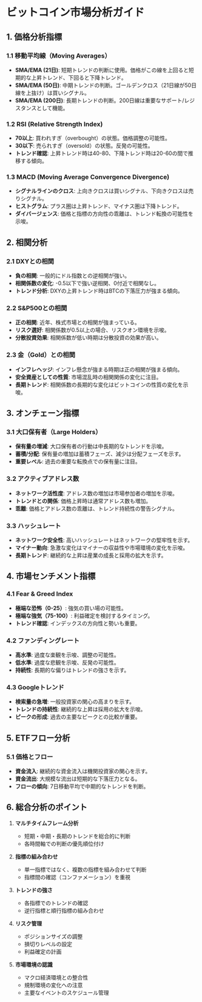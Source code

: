 # ビットコイン市場分析ガイド

## 1. 価格分析指標

### 1.1 移動平均線（Moving Averages）
- **SMA/EMA (21日)**: 短期トレンドの判断に使用。価格がこの線を上回ると短期的な上昇トレンド、下回ると下降トレンド。
- **SMA/EMA (50日)**: 中期トレンドの判断。ゴールデンクロス（21日線が50日線を上抜け）は買いシグナル。
- **SMA/EMA (200日)**: 長期トレンドの判断。200日線は重要なサポート/レジスタンスとして機能。

### 1.2 RSI (Relative Strength Index)
- **70以上**: 買われすぎ（overbought）の状態。価格調整の可能性。
- **30以下**: 売られすぎ（oversold）の状態。反発の可能性。
- **トレンド確認**: 上昇トレンド時は40-80、下降トレンド時は20-60の間で推移する傾向。

### 1.3 MACD (Moving Average Convergence Divergence)
- **シグナルラインのクロス**: 上向きクロスは買いシグナル、下向きクロスは売りシグナル。
- **ヒストグラム**: プラス圏は上昇トレンド、マイナス圏は下降トレンド。
- **ダイバージェンス**: 価格と指標の方向性の乖離は、トレンド転換の可能性を示唆。

## 2. 相関分析

### 2.1 DXYとの相関
- **負の相関**: 一般的にドル指数との逆相関が強い。
- **相関係数の変化**: -0.5以下で強い逆相関、0付近で相関なし。
- **トレンド分析**: DXYの上昇トレンド時はBTCの下落圧力が強まる傾向。

### 2.2 S&P500との相関
- **正の相関**: 近年、株式市場との相関が強まっている。
- **リスク選好**: 相関係数が0.5以上の場合、リスクオン環境を示唆。
- **分散投資効果**: 相関係数が低い時期は分散投資の効果が高い。

### 2.3 金（Gold）との相関
- **インフレヘッジ**: インフレ懸念が強まる時期は正の相関が強まる傾向。
- **安全資産としての性質**: 市場混乱時の相関関係の変化に注目。
- **長期トレンド**: 相関係数の長期的な変化はビットコインの性質の変化を示唆。

## 3. オンチェーン指標

### 3.1 大口保有者（Large Holders）
- **保有量の増減**: 大口保有者の行動は中長期的なトレンドを示唆。
- **蓄積/分配**: 保有量の増加は蓄積フェーズ、減少は分配フェーズを示す。
- **重要レベル**: 過去の重要な転換点での保有量に注目。

### 3.2 アクティブアドレス数
- **ネットワーク活性度**: アドレス数の増加は市場参加者の増加を示唆。
- **トレンドとの関係**: 価格上昇時は通常アドレス数も増加。
- **乖離**: 価格とアドレス数の乖離は、トレンド持続性の警告シグナル。

### 3.3 ハッシュレート
- **ネットワーク安全性**: 高いハッシュレートはネットワークの堅牢性を示す。
- **マイナー動向**: 急激な変化はマイナーの収益性や市場環境の変化を示唆。
- **長期トレンド**: 継続的な上昇は産業の成長と採用の拡大を示す。

## 4. 市場センチメント指標

### 4.1 Fear & Greed Index
- **極端な恐怖（0-25）**: 強気の買い場の可能性。
- **極端な強気（75-100）**: 利益確定を検討するタイミング。
- **トレンド確認**: インデックスの方向性と勢いも重要。

### 4.2 ファンディングレート
- **高水準**: 過度な楽観を示唆、調整の可能性。
- **低水準**: 過度な悲観を示唆、反発の可能性。
- **持続性**: 長期的な偏りはトレンドの強さを示す。

### 4.3 Googleトレンド
- **検索量の急増**: 一般投資家の関心の高まりを示す。
- **トレンドの持続性**: 継続的な上昇は採用の拡大を示唆。
- **ピークの形成**: 過去の主要なピークとの比較が重要。

## 5. ETFフロー分析

### 5.1 価格とフロー
- **資金流入**: 継続的な資金流入は機関投資家の関心を示す。
- **資金流出**: 大規模な流出は短期的な下落圧力となる。
- **フローの傾向**: 7日移動平均で中期的なトレンドを判断。

## 6. 総合分析のポイント

1. **マルチタイムフレーム分析**
   - 短期・中期・長期のトレンドを総合的に判断
   - 各時間軸での判断の優先順位付け

2. **指標の組み合わせ**
   - 単一指標ではなく、複数の指標を組み合わせて判断
   - 指標間の確認（コンファメーション）を重視

3. **トレンドの強さ**
   - 各指標でのトレンドの確認
   - 逆行指標と順行指標の組み合わせ

4. **リスク管理**
   - ポジションサイズの調整
   - 損切りレベルの設定
   - 利益確定の計画

5. **市場環境の認識**
   - マクロ経済環境との整合性
   - 規制環境の変化への注意
   - 主要なイベントのスケジュール管理